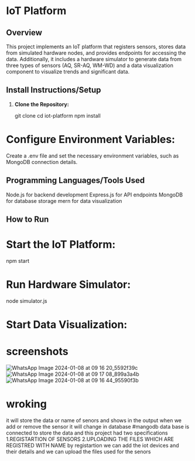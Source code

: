 
# IoT Platform

## Overview

This project implements an IoT platform that registers sensors, stores data from simulated hardware nodes, and provides endpoints for accessing the data. Additionally, it includes a hardware simulator to generate data from three types of sensors (AQ, SR-AQ, WM-WD) and a data visualization component to visualize trends and significant data.

## Install Instructions/Setup

1. **Clone the Repository:**

   git clone <repository-url>
   cd iot-platform
npm install
# Configure Environment Variables:
Create a .env file and set the necessary environment variables, such as MongoDB connection details.
## Programming Languages/Tools Used
Node.js for backend development
Express.js for API endpoints
MongoDB for database storage
mern for data visualization
## How to Run
# Start the IoT Platform:
npm start
# Run Hardware Simulator:

node simulator.js
 # Start Data Visualization:
 # screenshots
![WhatsApp Image 2024-01-08 at 09 16 20_5592f39c](https://github.com/Praveenkumarkanakala/INTENSHIP_TASK/assets/114328662/42f2f8ae-1e08-43bb-a53a-de42b730ebfe)
![WhatsApp Image 2024-01-08 at 09 17 08_899a3a4b](https://github.com/Praveenkumarkanakala/INTENSHIP_TASK/assets/114328662/e69c32e9-d1f7-48e7-960b-cbab174bc20d)
![WhatsApp Image 2024-01-08 at 09 16 44_95590f3b](https://github.com/Praveenkumarkanakala/INTENSHIP_TASK/assets/114328662/7174e93d-d7a0-4102-9ba2-d22e5d3b71f8)

# wroking
it will store the data or name of senors and shows in the output when we add or remove the sensor it will change in database 
#mangodb data base is connected to store the data and this project had two specifications 
1.REGISTARTION OF SENSORS
2.UPLOADING THE FILES WHICH ARE REGISTRED WITH NAME
 by registartion we can add the iot devices and their details
 and we can upload the files used for the senors 




